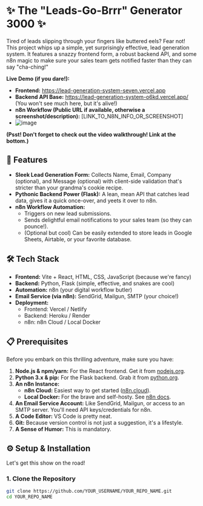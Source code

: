 # ✨ The "Leads-Go-Brrr" Generator 3000 ✨

Tired of leads slipping through your fingers like buttered eels? Fear not! This project whips up a simple, yet surprisingly effective, lead generation system. It features a snazzy frontend form, a robust backend API, and some n8n magic to make sure your sales team gets notified faster than they can say "cha-ching!"

**Live Demo (if you dare!):**
*   **Frontend:** https://lead-generation-system-seven.vercel.app
*   **Backend API Base:** https://lead-generation-system-o6kd.vercel.app/ (You won't see much here, but it's alive!)
*   **n8n Workflow (Public URL if available, otherwise a screenshot/description):** [LINK_TO_N8N_INFO_OR_SCREENSHOT]
*   ![image](https://github.com/user-attachments/assets/3062860e-799a-4cfb-ae3c-5bb2b7b819d8)


**(Psst! Don't forget to check out the video walkthrough! Link at the bottom.)**

## 🚀 Features

*   **Sleek Lead Generation Form:** Collects Name, Email, Company (optional), and Message (optional) with client-side validation that's stricter than your grandma's cookie recipe.
*   **Pythonic Backend Power (Flask):** A lean, mean API that catches lead data, gives it a quick once-over, and yeets it over to n8n.
*   **n8n Workflow Automation:**
    *   Triggers on new lead submissions.
    *   Sends delightful email notifications to your sales team (so they can pounce!).
    *   (Optional but cool) Can be easily extended to store leads in Google Sheets, Airtable, or your favorite database.

## 🛠️ Tech Stack

*   **Frontend:** Vite + React, HTML, CSS, JavaScript (because we're fancy)
*   **Backend:** Python, Flask (simple, effective, and snakes are cool)
*   **Automation:** n8n (your digital workflow butler)
*   **Email Service (via n8n):** SendGrid, Mailgun, SMTP (your choice!)
*   **Deployment:**
    *   Frontend: Vercel / Netlify
    *   Backend: Heroku / Render
    *   n8n: n8n Cloud / Local Docker

## 📋 Prerequisites

Before you embark on this thrilling adventure, make sure you have:

1.  **Node.js & npm/yarn:** For the React frontend. Get it from [nodejs.org](https://nodejs.org/).
2.  **Python 3.x & pip:** For the Flask backend. Grab it from [python.org](https://python.org/).
3.  **An n8n Instance:**
    *   **n8n Cloud:** Easiest way to get started ([n8n.cloud](https://n8n.cloud/)).
    *   **Local Docker:** For the brave and self-hosty. See [n8n docs](https://docs.n8n.io/hosting/installation/docker/).
4.  **An Email Service Account:** Like SendGrid, Mailgun, or access to an SMTP server. You'll need API keys/credentials for n8n.
5.  **A Code Editor:** VS Code is pretty neat.
6.  **Git:** Because version control is not just a suggestion, it's a lifestyle.
7.  **A Sense of Humor:** This is mandatory.

## ⚙️ Setup & Installation

Let's get this show on the road!

### 1. Clone the Repository

```bash
git clone https://github.com/YOUR_USERNAME/YOUR_REPO_NAME.git
cd YOUR_REPO_NAME
